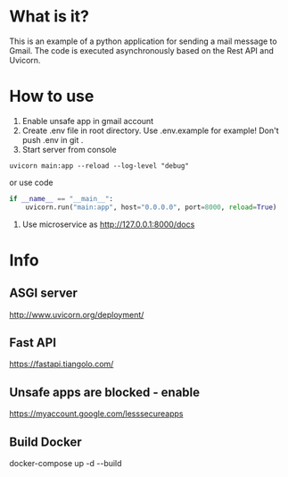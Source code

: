 # What is it?
This is an example of a python application for sending a mail message to Gmail. 
The code is executed asynchronously based on the Rest API and Uvicorn.
# How to use
1. Enable unsafe app in gmail account
1. Create .env file in root directory. Use .env.example for example! Don't push .env in git .
1. Start server from console
```
uvicorn main:app --reload --log-level "debug"
```
or use code
```python
if __name__ == "__main__":
    uvicorn.run("main:app", host="0.0.0.0", port=8000, reload=True)
```
1. Use microservice as http://127.0.0.1:8000/docs
# Info
## ASGI server
http://www.uvicorn.org/deployment/  
## Fast API
https://fastapi.tiangolo.com/  
## Unsafe apps are blocked - enable
https://myaccount.google.com/lesssecureapps
## Build Docker
docker-compose up -d --build